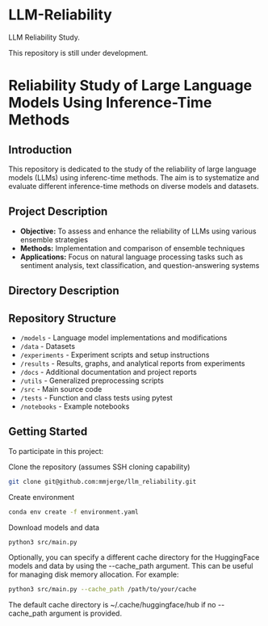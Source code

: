 # LLM-Reliability

LLM Reliability Study.

This repository is still under development.

# Reliability Study of Large Language Models Using Inference-Time Methods

## Introduction

This repository is dedicated to the study of the reliability of large language models (LLMs) using inferenc-time methods. The aim is to systematize and evaluate different inference-time methods on diverse models and datasets.

## Project Description

- **Objective:** To assess and enhance the reliability of LLMs using various ensemble strategies
- **Methods:** Implementation and comparison of ensemble techniques 
- **Applications:** Focus on natural language processing tasks such as sentiment analysis, text classification, and question-answering systems

## Directory Description



## Repository Structure

- `/models` - Language model implementations and modifications
- `/data` - Datasets
- `/experiments` - Experiment scripts and setup instructions
- `/results` - Results, graphs, and analytical reports from experiments
- `/docs` - Additional documentation and project reports
- `/utils` - Generalized preprocessing scripts
- `/src` - Main source code
- `/tests` - Function and class tests using pytest
- `/notebooks` - Example notebooks

## Getting Started

To participate in this project:

Clone the repository (assumes SSH cloning capability)
   ```bash
   git clone git@github.com:mmjerge/llm_reliability.git
   ```
Create environment
   ```bash
   conda env create -f environment.yaml
   ```
Download models and data
   ```bash
   python3 src/main.py
   ```
Optionally, you can specify a different cache directory for the HuggingFace models and data by using the --cache_path argument. This can be useful for managing disk memory allocation. For example:
   ```bash
   python3 src/main.py --cache_path /path/to/your/cache
   ```
The default cache directory is ~/.cache/huggingface/hub if no --cache_path argument is provided.
